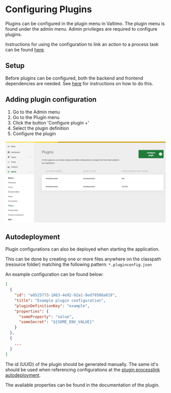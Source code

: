 # Configuring Plugins

Plugins can be configured in the plugin menu in Valtimo. The plugin menu is found under the admin menu. Admin privileges
are required to configure plugins.

Instructions for using the configuration to link an action to a process task can be found 
[here](../process-link/create-process-link.md).

## Setup
Before plugins can be configured, both the backend and frontend dependencies are needed. 
See [here](../../getting-started/modules/core/plugin.md) for instructions on how to do this.

## Adding plugin configuration

1. Go to the Admin menu
2. Go to the Plugin menu
3. Click the button 'Configure plugin +'
4. Select the plugin definition
5. Configure the plugin

![Configuring a plugin](img/configure-plugin.png)

## Autodeployment
Plugin configurations can also be deployed when starting the application.

This can be done by creating one or more files anywhere on the classpath (resource folder) matching the following pattern: 
`*.pluginconfig.json`

An example configuration can be found below:
```json
[
  {
    "id": "e6525773-1863-4e92-92a1-9ed79508a819",
    "title": "Example plugin configuration",
    "pluginDefinitionKey": "example",
    "properties": {
      "someProperty": "value",
      "someSecret": "${SOME_ENV_VALUE}"
    }
  },
  {
    ...
  }
]
```

The id (UUID) of the plugin should be generated manually. The same id's should be used when referencing configurations at the [plugin processlink autodeployment](../process-link/create-process-link.md#configuration-by-autodeployment).

The available properties can be found in the documentation of the plugin.
